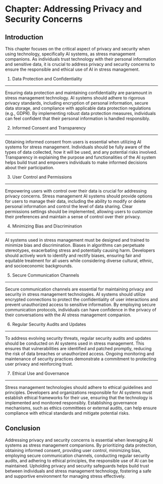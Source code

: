 Chapter: Addressing Privacy and Security Concerns
=================================================

Introduction
------------

This chapter focuses on the critical aspect of privacy and security when using technology, specifically AI systems, as stress management companions. As individuals trust technology with their personal information and sensitive data, it is crucial to address privacy and security concerns to ensure the responsible and ethical use of AI in stress management.

1. Data Protection and Confidentiality
--------------------------------------

Ensuring data protection and maintaining confidentiality are paramount in stress management technology. AI systems should adhere to rigorous privacy standards, including encryption of personal information, secure data storage, and compliance with applicable data protection regulations (e.g., GDPR). By implementing robust data protection measures, individuals can feel confident that their personal information is handled responsibly.

2. Informed Consent and Transparency
------------------------------------

Obtaining informed consent from users is essential when utilizing AI systems for stress management. Individuals should be fully aware of the types of data collected, how it will be used, and any potential risks involved. Transparency in explaining the purpose and functionalities of the AI system helps build trust and empowers individuals to make informed decisions about their participation.

3. User Control and Permissions
-------------------------------

Empowering users with control over their data is crucial for addressing privacy concerns. Stress management AI systems should provide options for users to manage their data, including the ability to modify or delete personal information and control the level of data sharing. Clear permissions settings should be implemented, allowing users to customize their preferences and maintain a sense of control over their privacy.

4. Minimizing Bias and Discrimination
-------------------------------------

AI systems used in stress management must be designed and trained to minimize bias and discrimination. Biases in algorithms can perpetuate stereotypes, exacerbating stress and potentially causing harm. Developers should actively work to identify and rectify biases, ensuring fair and equitable treatment for all users while considering diverse cultural, ethnic, and socioeconomic backgrounds.

5. Secure Communication Channels
--------------------------------

Secure communication channels are essential for maintaining privacy and security in stress management technologies. AI systems should utilize encrypted connections to protect the confidentiality of user interactions and prevent unauthorized access to sensitive information. By employing secure communication protocols, individuals can have confidence in the privacy of their conversations with the AI stress management companion.

6. Regular Security Audits and Updates
--------------------------------------

To address evolving security threats, regular security audits and updates should be conducted on AI systems used in stress management. This ensures that vulnerabilities are identified and patched promptly, reducing the risk of data breaches or unauthorized access. Ongoing monitoring and maintenance of security practices demonstrate a commitment to protecting user privacy and reinforcing trust.

7. Ethical Use and Governance
-----------------------------

Stress management technologies should adhere to ethical guidelines and principles. Developers and organizations responsible for AI systems must establish ethical frameworks for their use, ensuring that the technology is implemented and monitored responsibly. Establishing governance mechanisms, such as ethics committees or external audits, can help ensure compliance with ethical standards and mitigate potential risks.

Conclusion
----------

Addressing privacy and security concerns is essential when leveraging AI systems as stress management companions. By prioritizing data protection, obtaining informed consent, providing user control, minimizing bias, employing secure communication channels, conducting regular security audits, and adhering to ethical principles, the responsible use of AI can be maintained. Upholding privacy and security safeguards helps build trust between individuals and stress management technology, fostering a safe and supportive environment for managing stress effectively.

